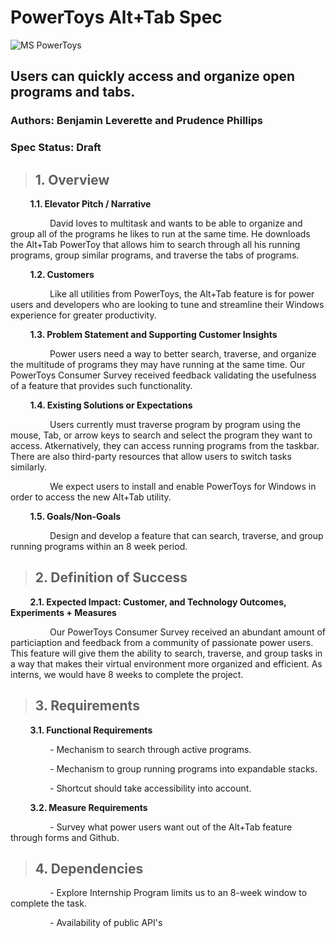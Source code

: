 # **PowerToys Alt+Tab Spec**

![MS PowerToys](https://hothardware.com/ContentImages/NewsItem/48038/content/Microsoft_PowerToys.jpg "PowerToys")
## Users can quickly access and organize open programs and tabs.
### Authors: Benjamin Leverette and Prudence Phillips
### Spec Status: Draft
> ## 1. Overview
&nbsp; &nbsp; &nbsp; &nbsp; **1.1. Elevator Pitch / Narrative** 

&nbsp; &nbsp; &nbsp; &nbsp; &nbsp; &nbsp; &nbsp; &nbsp;  David loves to multitask and wants to be able to organize and group all of the programs he likes to run at the same time.  He downloads the Alt+Tab PowerToy that allows him to search through all his running programs, group similar programs, and traverse the tabs of programs.

&nbsp; &nbsp; &nbsp; &nbsp; **1.2. Customers**

&nbsp; &nbsp; &nbsp; &nbsp; &nbsp; &nbsp; &nbsp; &nbsp; Like all utilities from PowerToys, the Alt+Tab feature is for power users and developers who are looking to tune and streamline their Windows experience for greater productivity.
  
&nbsp; &nbsp; &nbsp; &nbsp; **1.3. Problem Statement and Supporting Customer Insights**

&nbsp; &nbsp; &nbsp; &nbsp; &nbsp; &nbsp; &nbsp; &nbsp; Power users need a way to better search, traverse, and organize the multitude of programs they may have running at the same time.  Our PowerToys Consumer Survey received feedback validating the usefulness of a feature that provides such functionality.

&nbsp; &nbsp; &nbsp; &nbsp; **1.4. Existing Solutions or Expectations**

&nbsp; &nbsp; &nbsp; &nbsp; &nbsp; &nbsp; &nbsp; &nbsp; Users currently must traverse program by program using the mouse, Tab, or arrow keys to search and select the program they want to access.  Atkernatively, they can access running programs from the taskbar.  There are also third-party resources that allow users to switch tasks similarly.

&nbsp; &nbsp; &nbsp; &nbsp; &nbsp; &nbsp; &nbsp; &nbsp; We expect users to install and enable PowerToys for Windows in order to access the new Alt+Tab utility.

&nbsp; &nbsp; &nbsp; &nbsp; **1.5. Goals/Non-Goals**

&nbsp; &nbsp; &nbsp; &nbsp; &nbsp; &nbsp; &nbsp; &nbsp; Design and develop a feature that can search, traverse, and group running programs within an 8 week period.

> ## 2. Definition of Success
&nbsp; &nbsp; &nbsp; &nbsp; **2.1. Expected Impact: Customer, and Technology Outcomes, Experiments + Measures**

&nbsp; &nbsp; &nbsp; &nbsp; &nbsp; &nbsp; &nbsp; &nbsp; Our PowerToys Consumer Survey received an abundant amount of particiaption and feedback from a community of passionate power users.  This feature will give them the ability to search, traverse, and group tasks in a way that makes their virtual environment more organized and efficient.  As interns, we would have 8 weeks to complete the project.

> ## 3. Requirements
&nbsp; &nbsp; &nbsp; &nbsp; **3.1.	Functional Requirements**

&nbsp; &nbsp; &nbsp; &nbsp; &nbsp; &nbsp; &nbsp; &nbsp; - Mechanism to search through active programs.

&nbsp; &nbsp; &nbsp; &nbsp; &nbsp; &nbsp; &nbsp; &nbsp; - Mechanism to group running programs into expandable stacks.

&nbsp; &nbsp; &nbsp; &nbsp; &nbsp; &nbsp; &nbsp; &nbsp; - Shortcut should take accessibility into account.

&nbsp; &nbsp; &nbsp; &nbsp; **3.2. Measure Requirements**

&nbsp; &nbsp; &nbsp; &nbsp; &nbsp; &nbsp; &nbsp; &nbsp; - Survey what power users want out of the Alt+Tab feature through forms and Github.

> ## 4. Dependencies
&nbsp; &nbsp; &nbsp; &nbsp; &nbsp; &nbsp; &nbsp; &nbsp; - Explore Internship Program limits us to an 8-week window to complete the task.

&nbsp; &nbsp; &nbsp; &nbsp; &nbsp; &nbsp; &nbsp; &nbsp; - Availability of public API's
